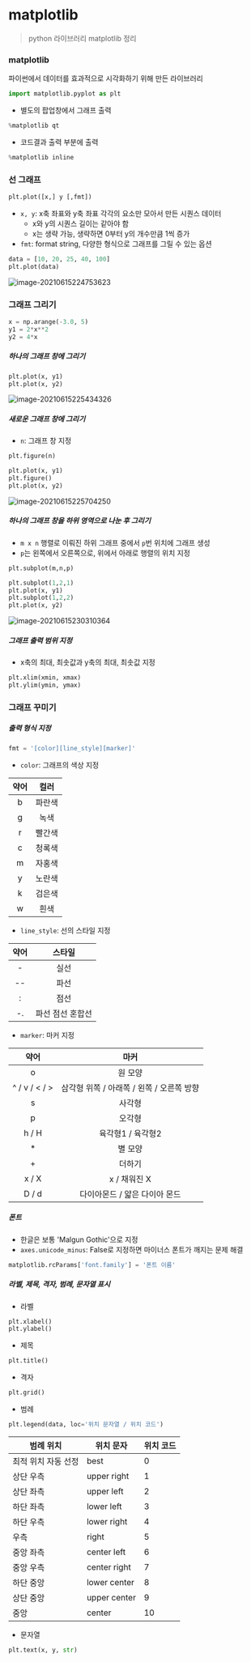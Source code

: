 # matplotlib

> python 라이브러리 matplotlib 정리



### matplotlib

파이썬에서 데이터를 효과적으로 시각화하기 위해 만든 라이브러리

```python
import matplotlib.pyplot as plt
```

- 별도의 팝업창에서 그래프 출력

```python
%matplotlib qt
```

- 코드결과 출력 부분에 출력

```python
%matplotlib inline
```



### 선 그래프

```python
plt.plot([x,] y [,fmt])
```

- `x, y`: x축 좌표와 y축 좌표 각각의 요소만 모아서 만든 시퀀스 데이터
  - x와 y의 시퀀스 길이는 같아야 함
  - x는 생략 가능, 생략하면 0부터 y의 개수만큼 1씩 증가
- `fmt`: format string, 다양한 형식으로 그래프를 그릴 수 있는 옵션

```python
data = [10, 20, 25, 40, 100]
plt.plot(data)
```

![image-20210615224753623](matplotlib.assets/image-20210615224753623.png)



### 그래프 그리기

```python
x = np.arange(-3.0, 5)
y1 = 2*x**2
y2 = 4*x
```

##### 하나의 그래프 창에 그리기

```python
plt.plot(x, y1)
plt.plot(x, y2)
```

![image-20210615225434326](matplotlib.assets/image-20210615225434326.png)

##### 새로운 그래프 창에 그리기

- `n`: 그래프 창 지정

```python
plt.figure(n)
```

```python
plt.plot(x, y1)
plt.figure()
plt.plot(x, y2)
```

![image-20210615225704250](matplotlib.assets/image-20210615225704250.png)

##### 하나의 그래프 창을 하위 영역으로 나눈 후 그리기

- `m x n` 행렬로 이뤄진 하위 그래프 중에서 `p`번 위치에 그래프 생성
- `p`는 왼쪽에서 오른쪽으로, 위에서 아래로 행렬의 위치 지정

```python
plt.subplot(m,n,p)
```

```python
plt.subplot(1,2,1)
plt.plot(x, y1)
plt.subplot(1,2,2)
plt.plot(x, y2)
```

![image-20210615230310364](matplotlib.assets/image-20210615230310364.png)

##### 그래프 출력 범위 지정

- x축의 최대, 최솟값과 y축의 최대, 최솟값 지정

```python
plt.xlim(xmin, xmax)
plt.ylim(ymin, ymax)
```



### 그래프 꾸미기

##### 출력 형식 지정

```python
fmt = '[color][line_style][marker]'
```

- `color`: 그래프의 색상 지정

| 약어 |  컬러  |
| :--: | :----: |
|  b   | 파란색 |
|  g   |  녹색  |
|  r   | 빨간색 |
|  c   | 청록색 |
|  m   | 자홍색 |
|  y   | 노란색 |
|  k   | 검은색 |
|  w   |  흰색  |

- `line_style`: 선의 스타일 지정

| 약어 |      스타일      |
| :--: | :--------------: |
|  -   |       실선       |
|  --  |       파선       |
|  :   |       점선       |
|  -.  | 파선 점선 혼합선 |

- `marker`: 마커 지정

|     약어      |                   마커                    |
| :-----------: | :---------------------------------------: |
|       o       |                  원 모양                  |
| ^ / v / < / > | 삼각형 위쪽 / 아래쪽 / 왼쪽 / 오른쪽 방향 |
|       s       |                  사각형                   |
|       p       |                  오각형                   |
|     h / H     |             육각형1 / 육각형2             |
|       *       |                  별 모양                  |
|       +       |                  더하기                   |
|     x / X     |               x / 채워진 X                |
|     D / d     |       다이아몬드 / 얇은 다이아 몬드       |



##### 폰트

- 한글은 보통 'Malgun Gothic'으로 지정
- `axes.unicode_minus`: False로 지정하면 마이너스 폰트가 깨지는 문제 해결

```python
matplotlib.rcParams['font.family'] = '폰트 이름'
```



##### 라벨, 제목, 격자, 범례, 문자열 표시

- 라벨

```python
plt.xlabel()
plt.ylabel()
```

- 제목

```python
plt.title()
```

- 격자

```python
plt.grid()
```

- 범례

```python
plt.legend(data, loc='위치 문자열 / 위치 코드')
```

| 범례 위치           | 위치 문자    | 위치 코드 |
| ------------------- | ------------ | --------- |
| 최적 위치 자동 선정 | best         | 0         |
| 상단 우측           | upper right  | 1         |
| 상단 좌측           | upper left   | 2         |
| 하단 좌측           | lower left   | 3         |
| 하단 우측           | lower right  | 4         |
| 우측                | right        | 5         |
| 중앙 좌측           | center left  | 6         |
| 중앙 우측           | center right | 7         |
| 하단 중앙           | lower center | 8         |
| 상단 중앙           | upper center | 9         |
| 중앙                | center       | 10        |

- 문자열

```python
plt.text(x, y, str)
```

